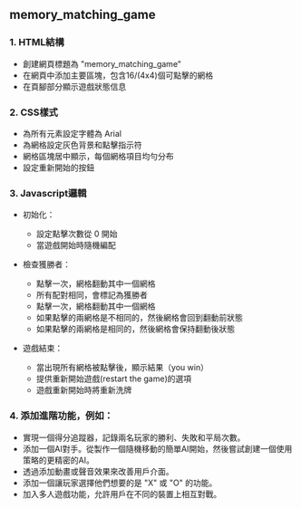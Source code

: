 ## memory_matching_game

### 1. HTML結構

- 創建網頁標題為 "memory_matching_game"
- 在網頁中添加主要區塊，包含16/(4x4)個可點擊的網格
- 在頁腳部分顯示遊戲狀態信息

### 2. CSS樣式

- 為所有元素設定字體為 Arial
- 為網格設定灰色背景和點擊指示符
- 網格區塊居中顯示，每個網格項目均勻分布
- 設定重新開始的按鈕
### 3. Javascript邏輯

- 初始化：
    - 設定點擊次數從 0 開始
    - 當遊戲開始時隨機編配
- 檢查獲勝者：
    - 點擊一次，網格翻動其中一個網格
    - 所有配對相同，會標記為獲勝者
    - 點擊一次，網格翻動其中一個網格
    - 如果點擊的兩網格是不相同的，然後網格會回到翻動前狀態
    - 如果點擊的兩網格是相同的，然後網格會保持翻動後狀態

- 遊戲結束：
    - 當出現所有網格被點擊後，顯示結果（you win）
    - 提供重新開始遊戲(restart the game)的選項
    - 遊戲重新開始時將重新洗牌

### 4. 添加進階功能，例如：

- 實現一個得分追蹤器，記錄兩名玩家的勝利、失敗和平局次數。
- 添加一個AI對手。從製作一個隨機移動的簡單AI開始，然後嘗試創建一個使用策略的更精密的AI。
- 透過添加動畫或聲音效果來改善用戶介面。
- 添加一個讓玩家選擇他們想要的是 "X" 或 "O" 的功能。
- 加入多人遊戲功能，允許用戶在不同的裝置上相互對戰。
